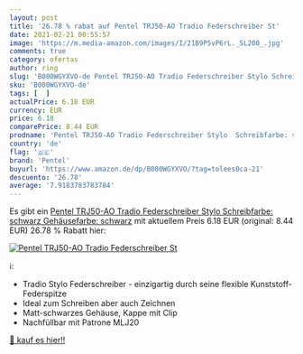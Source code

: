 ```yaml
---
layout: post
title: '26.78 % rabat auf Pentel TRJ50-AO Tradio Federschreiber St'
date: 2021-02-21 00:55:57
image: 'https://m.media-amazon.com/images/I/21B9P5vP6rL._SL200_.jpg'
comments: true
category: ofertas
author: ring
slug: 'B000WGYXVO-de Pentel TRJ50-AO Tradio Federschreiber Stylo Schreibfarbe:...'
sku: 'B000WGYXVO-de'
tags: [  ]
actualPrice: 6.18 EUR
currency: EUR
price: 6.18
comparePrice: 8.44 EUR
prodname: 'Pentel TRJ50-AO Tradio Federschreiber Stylo  Schreibfarbe: schwarz  Gehäusefarbe: schwarz'
country: 'de'
flag: '🇩🇪'
brand: 'Pentel'
buyurl: 'https://www.amazon.de/dp/B000WGYXVO/?tag=tolees0ca-21'
descuento: '26.78'
average: '7.9183783783784'
---
```


Es gibt ein [Pentel TRJ50-AO Tradio Federschreiber Stylo  Schreibfarbe: schwarz  Gehäusefarbe: schwarz](https://www.amazon.de/dp/B000WGYXVO/?tag=tolees0ca-21) mit aktuellem Preis 6.18 EUR (original: 8.44 EUR) 26.78 % Rabatt hier:

[![Pentel TRJ50-AO Tradio Federschreiber St](https://m.media-amazon.com/images/I/21B9P5vP6rL._SL200_.jpg)](https://www.amazon.de/dp/B000WGYXVO/?tag=tolees0ca-21)

ℹ️:

- Tradio Stylo Federschreiber - einzigartig durch seine flexible Kunststoff-Federspitze
- Ideal zum Schreiben aber auch Zeichnen
- Matt-schwarzes Gehäuse, Kappe mit Clip
- Nachfüllbar mit Patrone MLJ20

[🛒 kauf es hier!!](https://www.amazon.de/dp/B000WGYXVO/?tag=tolees0ca-21)
